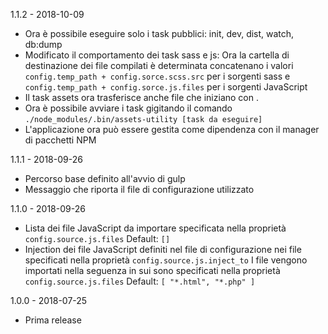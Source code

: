 1.1.2 - 2018-10-09
-	Ora è possibile eseguire solo i task pubblici: init, dev, dist, watch, db:dump
-	Modificato il comportamento dei task sass e js: Ora la cartella di destinazione dei file compilati
	è determinata concatenano i valori `config.temp_path + config.sorce.scss.src` per i sorgenti sass e `config.temp_path + config.sorce.js.files` per i sorgenti JavaScript
-	Il task assets ora trasferisce anche file che iniziano con .
-	Ora è possibile avviare i task gigitando il comando `./node_modules/.bin/assets-utility [task da eseguire]`
-	L'applicazione ora può essere gestita come dipendenza con il manager di pacchetti NPM

1.1.1 - 2018-09-26
-	Percorso base definito all'avvio di gulp
-	Messaggio che riporta il file di configurazione utilizzato

1.1.0 - 2018-09-26
-	Lista dei file JavaScript da importare specificata nella proprietà `config.source.js.files`
	Default: `[]`
-	Injection dei file JavaScript definiti nel file di configurazione nei file specificati nella proprietà `config.source.js.inject_to`
	I file vengono importati nella seguenza in sui sono specificati nella proprietà `config.source.js.files`
	Default: `[ "*.html", "*.php" ]`

1.0.0 - 2018-07-25
-	Prima release